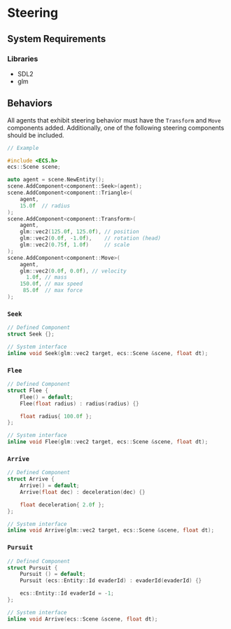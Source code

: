 # Steering

## System Requirements

### Libraries
- SDL2
- glm

## Behaviors

All agents that exhibit steering behavior must have the `Transform` and `Move` components added. Additionally, one of the following steering components should be included.

```c++
// Example

#include <ECS.h>
ecs::Scene scene;

auto agent = scene.NewEntity();
scene.AddComponent<component::Seek>(agent);
scene.AddComponent<component::Triangle>(
    agent,
    15.0f  // radius
);
scene.AddComponent<component::Transform>(
    agent,
    glm::vec2(125.0f, 125.0f), // position
    glm::vec2(0.0f, -1.0f),    // rotation (head)
    glm::vec2(0.75f, 1.0f)     // scale
);
scene.AddComponent<component::Move>(
    agent,
    glm::vec2(0.0f, 0.0f), // velocity
      1.0f, // mass
    150.0f, // max speed
     85.0f  // max force
);
```

### `Seek`

```c++
// Defined Component
struct Seek {};
```

```c++
// System interface
inline void Seek(glm::vec2 target, ecs::Scene &scene, float dt);
```

### `Flee`

```c++
// Defined Component
struct Flee {
    Flee() = default;
    Flee(float radius) : radius(radius) {}

    float radius{ 100.0f };
};
```

```c++
// System interface
inline void Flee(glm::vec2 target, ecs::Scene &scene, float dt);
```

### `Arrive`

```c++
// Defined Component
struct Arrive {
    Arrive() = default;
    Arrive(float dec) : deceleration(dec) {}

    float deceleration{ 2.0f };
};
```

```c++
// System interface
inline void Arrive(glm::vec2 target, ecs::Scene &scene, float dt);
```

### `Pursuit`

```c++
// Defined Component
struct Pursuit {
    Pursuit () = default;
    Pursuit (ecs::Entity::Id evaderId) : evaderId(evaderId) {}

    ecs::Entity::Id evaderId = -1;
};
```

```c++
// System interface
inline void Arrive(ecs::Scene &scene, float dt);
```
